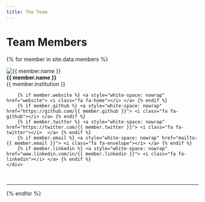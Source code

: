 ```yaml
---
title: The Team
---
```


# Team Members

{% for member in site.data.members %}
<div class="team-row"> 
<div class="team-row-image">
    <img src="{{ member.photo }}" alt="{{ member.name }}">
</div>
<div class="team-row-bio">
    <div class="team-row-bio-links">
        <b> {{ member.name }} </b> <br>
        {{ member.institution }} <br>

        {% if member.website %} <a style="white-space: nowrap" href="website"> <i class="fa fa-home"></i> </a> {% endif %}
        {% if member.github %} <a style="white-space: nowrap" href="https://github.com/{{ member.github }}"> <i class="fa fa-github"></i> </a> {% endif %}
        {% if member.twitter %} <a style="white-space: nowrap" href="https://twitter.com/{{ member.twitter }}"> <i class="fa fa-twitter"></i>  </a> {% endif %}
        {% if member.email %} <a style="white-space: nowrap" href="mailto:{{ member.email }}"> <i class="fa fa-envelope"></i> </a> {% endif %}
        {% if member.linkedin %} <a style="white-space: nowrap" href="www.linkedin.com/in/{{ member.linkedin }}"> <i class="fa fa-linkedin"></i> </a> {% endif %}
    </div>
</div>

<br>
</div> 

<hr>
{% endfor %}